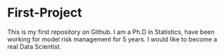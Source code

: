 # First-Project
This is my first repository on Github. 
I am a Ph.D in Statistics, have been working for model risk management for 5 years. I would like to become a real Data Scientist. 
